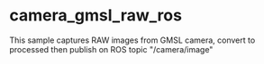 # camera_gmsl_raw_ros

This sample captures RAW images from GMSL camera, convert to processed then publish on ROS topic "/camera/image" 
